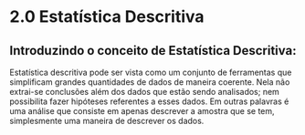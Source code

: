 # 2.0 Estatística Descritiva
 
 ## Introduzindo o conceito de Estatística Descritiva: 
 
Estatística descritiva pode ser vista como um conjunto de  ferramentas que simplificam grandes quantidades de dados de maneira coerente. Nela não extrai-se conclusões além dos dados que estão sendo analisados;  nem possibilita fazer hipóteses referentes a esses dados. Em outras palavras é uma análise que consiste em apenas descrever a amostra que se tem, simplesmente uma maneira de descrever os dados.